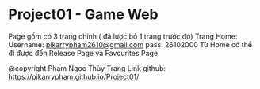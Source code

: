 # Project01 - Game Web
Page gồm có 3 trang chính ( đã lược bỏ 1 trang trước đó)
Trang Home: Username: pikarrypham2610@gmail.com
pass: 26102000
Từ Home có thể đi được đến Release Page và Favourites Page


@copyright Phạm Ngọc Thùy Trang
Link github: https://pikarrypham.github.io/Project01/

